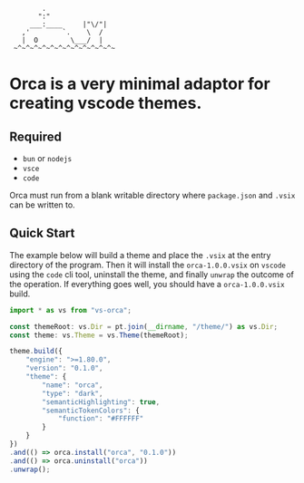 ```text
        .
       ":"
     ___:____     |"\/"|
   ,'        `.    \  /
   |  O        \___/  |
 ~^~^~^~^~^~^~^~^~^~^~^~^~
```

# Orca is a very minimal adaptor for creating vscode themes.


## Required

* `bun` or `nodejs`
* `vsce`
* `code`

Orca must run from a blank writable directory where `package.json` and `.vsix` can be written to.


## Quick Start

The example below will build a theme and place the `.vsix` at the entry directory of the program. Then it will install the `orca-1.0.0.vsix` on `vscode` using the `code` cli tool, uninstall the theme, and finally `unwrap` the outcome of the operation. If everything goes well, you should have a `orca-1.0.0.vsix` build.

```ts
import * as vs from "vs-orca";

const themeRoot: vs.Dir = pt.join(__dirname, "/theme/") as vs.Dir;
const theme: vs.Theme = vs.Theme(themeRoot);

theme.build({
    "engine": ">=1.80.0",
    "version": "0.1.0",
    "theme": {
        "name": "orca",
        "type": "dark",
        "semanticHighlighting": true,
        "semanticTokenColors": {
            "function": "#FFFFFF"
        }
    }
})
.and(() => orca.install("orca", "0.1.0"))
.and(() => orca.uninstall("orca"))
.unwrap();
```